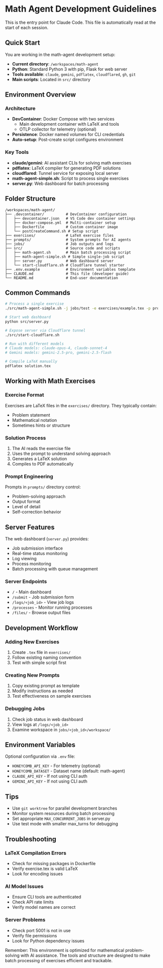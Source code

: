 # Math Agent Development Guidelines

This is the entry point for Claude Code. This file is automatically read at the start of each session.

## Quick Start

You are working in the math-agent development setup:
- **Current directory**: `/workspaces/math-agent`
- **Python**: Standard Python 3 with pip, Flask for web server
- **Tools available**: `claude`, `gemini`, `pdflatex`, `cloudflared`, `gh`, `git`
- **Main scripts**: Located in `src/` directory

## Environment Overview

### Architecture
- **DevContainer**: Docker Compose with two services
  - Main development container with LaTeX and tools
  - OTLP collector for telemetry (optional)
- **Persistence**: Docker named volumes for CLI credentials
- **Auto-setup**: Post-create script configures environment

### Key Tools
- **claude/gemini**: AI assistant CLIs for solving math exercises
- **pdflatex**: LaTeX compiler for generating PDF solutions
- **cloudflared**: Tunnel service for exposing local server
- **math-agent-simple.sh**: Script to process single exercises
- **server.py**: Web dashboard for batch processing

## Folder Structure

```
/workspaces/math-agent/
├── .devcontainer/          # DevContainer configuration
│   ├── devcontainer.json   # VS Code dev container settings
│   ├── docker-compose.yml  # Multi-container setup
│   ├── Dockerfile          # Custom container image
│   └── postCreateCommand.sh # Setup script
├── exercises/              # LaTeX exercise files
├── prompts/                # System prompts for AI agents
├── jobs/                   # Job outputs and logs
├── src/                    # Source code and scripts
│   ├── math-agent.sh       # Main batch processing script
│   ├── math-agent-simple.sh # Simple single-job script
│   ├── server.py           # Web dashboard server
│   └── start-cloudflare.sh # Cloudflare tunnel starter
├── .env.example            # Environment variables template
├── CLAUDE.md               # This file (developer guide)
└── README.md               # End-user documentation
```

## Common Commands

```bash
# Process a single exercise
./src/math-agent-simple.sh -j jobs/test -e exercises/example.tex -p prompts/v6.md -m claude-sonnet-4

# Start web dashboard
python src/server.py

# Expose server via Cloudflare tunnel
./src/start-cloudflare.sh

# Run with different models
# Claude models: claude-opus-4, claude-sonnet-4
# Gemini models: gemini-2.5-pro, gemini-2.5-flash

# Compile LaTeX manually
pdflatex solution.tex
```

## Working with Math Exercises

### Exercise Format
Exercises are LaTeX files in the `exercises/` directory. They typically contain:
- Problem statement
- Mathematical notation
- Sometimes hints or structure

### Solution Process
1. The AI reads the exercise file
2. Uses the prompt to understand solving approach
3. Generates a LaTeX solution
4. Compiles to PDF automatically

### Prompt Engineering
Prompts in `prompts/` directory control:
- Problem-solving approach
- Output format
- Level of detail
- Self-correction behavior

## Server Features

The web dashboard (`server.py`) provides:
- Job submission interface
- Real-time status monitoring
- Log viewing
- Process monitoring
- Batch processing with queue management

### Server Endpoints
- `/` - Main dashboard
- `/submit` - Job submission form
- `/logs/<job_id>` - View job logs
- `/processes` - Monitor running processes
- `/files/` - Browse output files

## Development Workflow

### Adding New Exercises
1. Create `.tex` file in `exercises/`
2. Follow existing naming convention
3. Test with simple script first

### Creating New Prompts
1. Copy existing prompt as template
2. Modify instructions as needed
3. Test effectiveness on sample exercises

### Debugging Jobs
1. Check job status in web dashboard
2. View logs at `/logs/<job_id>`
3. Examine workspace in `jobs/<job_id>/workspace/`

## Environment Variables

Optional configuration via `.env` file:
- `HONEYCOMB_API_KEY` - For telemetry (optional)
- `HONEYCOMB_DATASET` - Dataset name (default: math-agent)
- `CLAUDE_API_KEY` - If not using CLI auth
- `GEMINI_API_KEY` - If not using CLI auth

## Tips

- Use `git worktree` for parallel development branches
- Monitor system resources during batch processing
- Set appropriate `MAX_CONCURRENT_JOBS` in server.py
- Use test mode with smaller max_turns for debugging

## Troubleshooting

### LaTeX Compilation Errors
- Check for missing packages in Dockerfile
- Verify exercise.tex is valid LaTeX
- Look for encoding issues

### AI Model Issues
- Ensure CLI tools are authenticated
- Check API rate limits
- Verify model names are correct

### Server Problems
- Check port 5001 is not in use
- Verify file permissions
- Look for Python dependency issues

Remember: This environment is optimized for mathematical problem-solving with AI assistance. The tools and structure are designed to make batch processing of exercises efficient and trackable.